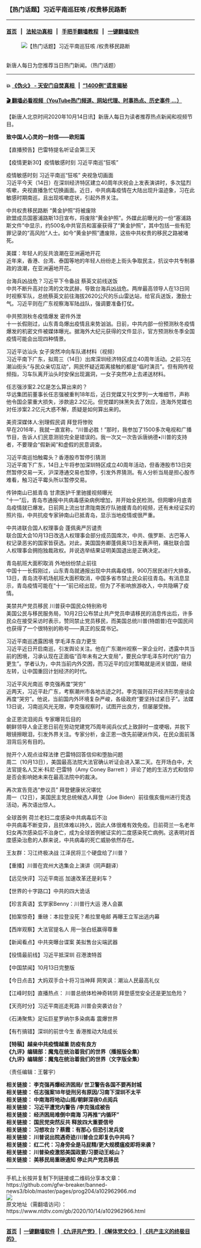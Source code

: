 ### 【热门话题】习近平南巡狂咳 /权贵移民路断
------------------------

#### [首页](https://github.com/gfw-breaker/banned-news3/blob/master/README.md) &nbsp;&nbsp;|&nbsp;&nbsp; [法轮功真相](https://github.com/begood0513/basic/blob/master/README.md)  &nbsp;&nbsp;|&nbsp;&nbsp; [手把手翻墙教程](https://github.com/gfw-breaker/guides/wiki)  &nbsp;&nbsp;|&nbsp;&nbsp; [一键翻墙软件](https://github.com/gfw-breaker/nogfw/blob/master/README.md)  



<div><div class="featured_image">
 <figure>
  <img alt="【热门话题】习近平南巡狂咳 /权贵移民路断" src="https://i.ntdtv.com/assets/uploads/2020/06/45-1-1-800x450.jpg"/>
 </figure><br/>
 <span class="caption">
  新唐人每日为您推荐当日热门新闻。（热门话题）
 </span>
</div>
</div><hr/>

#### 💥 [《伪火》 - 天安门自焚真相 ](http://158.247.195.190:10000/videos/blog/weihuo.html)&nbsp; |&nbsp; [“1400例”谎言揭秘  ](http://158.247.195.190:10000/videos/blog/jiexi1400.html)

#### [ 🎬  翻墙必看视频（YouTube热门频道、网站代理、时事热点、历史事件 ...）](https://github.com/gfw-breaker/links/blob/master/banned.md)

<div><div class="post_content" itemprop="articleBody">
 <p>
  【新唐人北京时间2020年10月14日讯】新唐人每日为读者推荐热点新闻和视频节目。
 </p>
 <p>
  <strong>
   <ok href="https://www.ntdtv.com/gb/2020/10/09/a102959477.html" rel="noopener" target="_blank">
    致中国人心灵的一封信——欧阳篇
   </ok>
  </strong>
 </p>
 <p>
  <ok href="https://www.ntdtv.com/gb/2020/10/14/a102962857.html" rel="noopener" target="_blank">
   【直播预告】巴雷特提名听证会第三天
  </ok>
 </p>
 <p>
  <ok href="https://www.ntdtv.com/gb/2020/10/05/a102956083.html" rel="noopener" target="_blank">
   【疫情更新30】疫情敏感时刻 习近平南巡“狂咳”
  </ok>
 </p>
 <p>
  <ok href="https://www.ntdtv.com/gb/2020/10/14/a102962894.html" rel="noopener" target="_blank">
   疫情敏感时刻 习近平南巡“狂咳” 央视急切画面
  </ok>
  <br/>
  习近平今天（14日）在深圳经济特区建立40周年庆祝会上发表演讲时，多次猛烈咳嗽，央视直播急忙切换画面。近日，中共病毒疫情在大陆出现升温迹象，习在此敏感时期南巡，且出现咳嗽症状，引起外界关注。
 </p>
 <p>
  <ok href="https://www.ntdtv.com/gb/2020/10/14/a102962978.html" rel="noopener" target="_blank">
   中共权贵移民路断 “黄金护照”将被废除
  </ok>
  <br/>
  欧盟成员国塞浦路斯13日宣布，将废除“黄金护照”。外媒此前曝光的一份“塞浦路斯文件”中显示，约500名中共官员和富豪获得了“黄金护照”，其中包括一些有犯罪记录的“高风险”人士。如今“黄金护照”遭废除，这些中共权贵的移民之路被堵死。
 </p>
 <p>
  <ok href="https://www.ntdtv.com/gb/2020/10/14/a102962992.html" rel="noopener" target="_blank">
   美媒：年轻人的反共浪潮在亚洲遍地开花
  </ok>
  <br/>
  近年来，香港、台湾、泰国等地的年轻人纷纷走上街头争取民主，抗议中共专制暴政的浪潮，在亚洲遍地开花。
 </p>
 <p>
  <ok href="https://www.ntdtv.com/gb/2020/10/14/a102962867.html" rel="noopener" target="_blank">
   台海兵凶战危？习近平下令备战 蔡英文前线送饭
  </ok>
  <br/>
  中共不断升高对台湾的文攻武赫，导致台海兵凶战危。两岸最高领导人在13日同时视察军队，总统蔡英文前往海拔2620公尺的乐山雷达站，给官兵送饭，激励士气。习近平则在广东视察海军陆战队，强调要准备打仗。
 </p>
 <p>
  <ok href="https://www.ntdtv.com/gb/2020/10/14/a102962854.html" rel="noopener" target="_blank">
   中共预测秋冬疫情爆发 密件外泄
  </ok>
  <br/>
  十一长假刚过，山东青岛爆出疫情且来势汹汹。日前，中共内部一份预测秋冬疫情爆发的机密文件被媒体曝光。据海外大纪元获得的文件显示，官方预测秋冬季全国疫情可能会出现四种情景。
 </p>
 <p>
  <ok href="https://www.ntdtv.com/gb/2020/10/13/a102962540.html" rel="noopener" target="_blank">
   习近平访汕头 女子突然冲向车队递材料（视频）
  </ok>
  <br/>
  习近平南下广东，拟周三（14日）出席深圳经济特区成立40周年活动。之前习在潮汕街头“与民众亲切互动”，网民怀疑近距离接触的都是“临时演员”。但有网传视频指，习车队离开汕头时安保出现漏洞，一女子突然冲上去递送材料。
 </p>
 <p>
  <ok href="https://www.ntdtv.com/gb/2020/10/14/a102962778.html" rel="noopener" target="_blank">
   任志强涉案2.2亿是怎么算出来的？
  </ok>
  <br/>
  华远集团前董事长任志强被重判18年后，近日党媒又刊文罗列一大堆细节，声称他令国企蒙重大损失，涉款逾2.2亿元。但党媒的抹黑失去了效应，连海外党媒也对任涉案2.2亿元大惑不解，质疑是如何算出来的。
 </p>
 <p>
  <ok href="https://www.ntdtv.com/gb/2020/10/13/a102961996.html" rel="noopener" target="_blank">
   美资深媒体人:别理假民调 拜登将惨败
  </ok>
  <br/>
  早在2016年，我就一直宣称，“川普必胜！”那时，我参加了1500多次电视和广播节目，告诉人们民意测验完全是错误的。我一次又一次告诉唐纳德•川普的支持者，不要理会“假新闻”和虚假的民意调查。
 </p>
 <p>
  <ok href="https://www.ntdtv.com/gb/2020/10/14/a102962752.html" rel="noopener" target="_blank">
   习近平南巡怕触霉头？香港股市暂停引猜测
  </ok>
  <br/>
  习近平南下广东，14日上午将参加深圳特区成立40周年活动，但香港股市13日突然暂停交易一天，沪深港通交易也暂停，引发外界猜测。有人分析当局是担心股市难看，触习近平霉头所以暂停交易。
 </p>
 <p>
  <ok href="https://www.ntdtv.com/gb/2020/10/13/a102962508.html" rel="noopener" target="_blank">
   传钟南山已抵青岛 甘肃医护千里驰援视频曝光
  </ok>
  <br/>
  “十一”后，青岛市通报中共病毒感染病例增加，并开始全民检测。但网曝9月底青岛疫情就已爆发。日前网上流出甘肃陇南医疗队驰援青岛的视频，还有未经证实的照片指，中共抗疫专家钟南山已抵青岛，显示当地疫情或很严重。
 </p>
 <p>
  <ok href="https://www.ntdtv.com/gb/2020/10/14/a102962842.html" rel="noopener" target="_blank">
   中共进联合国人权理事会 蓬佩奥严厉谴责
  </ok>
  <br/>
  联合国大会10月13日改选人权理事会部分成员国席次，中共、俄罗斯、古巴等人权记录恶劣的国家皆获选。对此，美国国务卿蓬佩奥13日发表声明，痛批联合国人权理事会拥抱独裁政权。并说选举结果证明美国退出是正确决定。
 </p>
 <p>
  <ok href="https://www.ntdtv.com/gb/2020/10/14/a102962801.html" rel="noopener" target="_blank">
   青岛航班大面积取消 外地纷纷禁止前往
  </ok>
  <br/>
  中国十一长假刚过，山东青岛就通报出现中共病毒疫情，900万居民进行大排查。13日，青岛流亭机场航班大面积取消，中国多省市禁止民众前往青岛。有消息显示，青岛疫情可能在“十一”前已经出现，但为了不影响旅游收入，中共隐瞒了疫情。
 </p>
 <p>
  <ok href="https://www.ntdtv.com/gb/2020/10/14/a102962776.html" rel="noopener" target="_blank">
   美禁共产党员移民 川普获中国民众特别称号
  </ok>
  <br/>
  美国公民与移民服务局，10月2日公布禁止共产党员申请移民的消息传出后，许多民众在接受采访时表示，赞同禁止党员移民，而美国总统川普(特朗普)在中国民间也获得了一个很特别的称号——真正的反腐书记。
 </p>
 <p>
  <ok href="https://www.ntdtv.com/gb/2020/10/14/a102962748.html">
   习近平南巡透露困境 学毛泽东自力更生
  </ok>
  <br/>
  习近平近日开启南巡，引发舆论关注。他在广东潮州视察一家企业时，透露中共当前的困境，习承认现在正面临“百年未有之大变局”，要民众学毛泽东时代的“自力更生”。学者认为，中共当前内外交困，而习近平的应对策略就是闭关锁国，继续左转，让中国重回计划经济的时代。
 </p>
 <p>
  <ok href="https://www.ntdtv.com/gb/2020/10/14/a102962735.html" rel="noopener" target="_blank">
   习近平风光南巡 李克强再度“哭穷”
  </ok>
  <br/>
  近两天，习近平赴广东，考察潮州市各地古迹之时。李克强则召开经济形势座谈会再度“哭穷”。他说，当前国内外环境复杂严峻，各级政府“要坚持过紧日子”。法媒13日说，习南巡风光无限，李克强视察时，试图开出良方，但屡屡受挫。
 </p>
 <p>
  <ok href="https://www.ntdtv.com/gb/2020/10/14/a102962916.html" rel="noopener" target="_blank">
   金正恩流泪阅兵 专家曝背后目的
  </ok>
  <br/>
  朝鲜领导人金正恩日前在劳动党建党75周年阅兵仪式上致辞时一度哽咽，并脱下眼镜擦眼泪，引发外界关注。专家分析，金正恩一改先前硬派作风，在民众面前落泪背后另有目的。
 </p>
 <p>
  <ok href="https://www.ntdtv.com/gb/2020/10/13/a102962526.html" rel="noopener" target="_blank">
   抛开个人观点诠释法律 巴雷特回答信仰和堕胎问题
  </ok>
  <br/>
  周二（10月13日），美国最高法院大法官确认听证会进入第二天。在开场白中，大法官提名人艾米·科尼·巴雷特（Amy Coney Barrett ）评论了她的生活方式和信仰是否会影响她未来在最高法院中的裁决。
 </p>
 <p>
  <ok href="https://www.ntdtv.com/gb/2020/10/13/a102962402.html" rel="noopener" target="_blank">
   再次宣告竞选“参议员” 拜登健康状况堪忧
  </ok>
  <br/>
  周一（12日），美国民主党总统候选人拜登（Joe Biden）前往俄亥俄州进行竞选活动，再次语出惊人。
 </p>
 <p>
  <ok href="https://www.ntdtv.com/gb/2020/10/13/a102962459.html" rel="noopener" target="_blank">
   全球首例 荷兰老妇二度感染中共病毒后不治
  </ok>
  <br/>
  中共病毒不断变异，且抗体难以持久，因此人体很难有效免疫。日前荷兰一名老年妇女再次感染后不治身亡，成为全球首例被证实的二度感染死亡病例。这表明对首度感染治愈的人群来说，中共病毒的死亡威胁依然存在。
 </p>
 <p>
  <ok href="https://www.ntdtv.com/gb/2020/10/14/a102962782.html" rel="noopener" target="_blank">
   王友群：习江终极决战 江泽民将三个硬盘给了川普？
  </ok>
 </p>
 <p>
  <ok href="https://www.ntdtv.com/gb/2020/10/13/a102962683.html" rel="noopener" target="_blank">
   【重播】川普在宾州大选集会上演讲（同声翻译）
  </ok>
 </p>
 <p>
  <ok href="https://www.ntdtv.com/gb/2020/10/14/a102962715.html" rel="noopener" target="_blank">
   【远见快评】习近平南巡 加速改革还是刹车？
  </ok>
 </p>
 <p>
  <ok href="https://www.ntdtv.com/gb/2020/10/13/a102962379.html" rel="noopener" target="_blank">
   【世界的十字路口】中共的四大诡话
  </ok>
 </p>
 <p>
  <ok href="https://www.ntdtv.com/gb/2020/10/14/a102962755.html" rel="noopener" target="_blank">
   【珍言真语】玄学家Benny：川普行大运 港人会赢
  </ok>
 </p>
 <p>
  <ok href="https://www.ntdtv.com/gb/2020/10/14/a102962805.html" rel="noopener" target="_blank">
   【拍案惊奇】重磅：本拉登没死？希拉里电邮 再曝王立军出逃内幕
  </ok>
 </p>
 <p>
  <ok href="https://www.ntdtv.com/gb/2020/10/14/a102962800.html" rel="noopener" target="_blank">
   【西岸观察】大法官提名人 用一张白纸赢得尊重
  </ok>
 </p>
 <p>
  <ok href="https://www.ntdtv.com/gb/2020/10/14/a102962708.html" rel="noopener" target="_blank">
   【新闻看点】中共突曝台谍案 美拟售台尖端武器
  </ok>
 </p>
 <p>
  <ok href="https://www.ntdtv.com/gb/2020/10/14/a102962728.html" rel="noopener" target="_blank">
   【役情最前线】习近平抵深圳 召港澳特首
  </ok>
 </p>
 <p>
  <ok href="https://www.ntdtv.com/gb/2020/10/14/a102962696.html" rel="noopener" target="_blank">
   【中国禁闻】10月13日完整版
  </ok>
 </p>
 <p>
  <ok href="https://www.ntdtv.com/gb/2020/10/13/a102962557.html" rel="noopener" target="_blank">
   【今日点击】大妈双手合十将习当神拜  网笑讽：潮汕人民最高礼仪
  </ok>
 </p>
 <p>
  <ok href="https://www.ntdtv.com/gb/2020/10/13/a102962518.html" rel="noopener" target="_blank">
   【江峰时刻】直播热点： 川普总统体检神奇转阴 拜登感觉安全还是更加危险？
  </ok>
 </p>
 <p>
  <ok href="https://www.ntdtv.com/gb/2020/10/14/a102962815.html" rel="noopener" target="_blank">
   【天亮时分】习近平南巡走死路 川普会突袭访台？
  </ok>
 </p>
 <p>
  <ok href="https://www.ntdtv.com/gb/2020/10/13/a102962503.html" rel="noopener" target="_blank">
   《石涛聚焦》足坛巨星罗纳尔多染病毒 震爆世界
  </ok>
 </p>
 <p>
  <ok href="https://www.ntdtv.com/gb/2020/10/14/a102962942.html" rel="noopener" target="_blank">
   【有冇搞错】深圳的前世今生 香港推动大陆成长
  </ok>
 </p>
 <p>
  <strong>
   <ok href="https://www.ntdtv.com/gb/2020/04/23/a102829962.html" rel="noopener" target="_blank">
    【特稿】越亲中共疫情越重 防疫有良方
   </ok>
  </strong>
  <br/>
  <strong>
   <ok href="https://www.ntdtv.com/gb/2019/02/15/a102512426.html" rel="noopener" target="_blank">
    《九评》编辑部：魔鬼在统治着我们的世界（播报版全集）
   </ok>
  </strong>
  <br/>
  <strong>
   <ok href=" https://www.ntdtv.com/gb/2018/06/08/a1378888.html" rel="noopener" target="_blank">
    《九评》编辑部：魔鬼在统治着我们的世界（文字版全集）
   </ok>
  </strong>
 </p>
 <p>
  （责任编辑：王馨宇）
 </p>
 <p>
  <strong>
   相关链接：
   <ok href="https://www.ntdtv.com/gb/2020/10/13/a102962222.html" rel="noopener" target="_blank">
    李克强再爆经济困局/ 世卫警告各国不要再封城
   </ok>
  </strong>
  <br/>
  <strong>
   相关链接：
   <ok href="https://www.ntdtv.com/gb/2020/10/12/a102961418.html" rel="noopener" target="_blank">
    任志强案18年徒刑另有原因/习南下深圳不太平
   </ok>
  </strong>
  <br/>
  <strong>
   相关链接：
   <ok href="https://www.ntdtv.com/gb/2020/10/11/a102961015.html" rel="noopener" target="_blank">
    中南海将地动山摇/朝鲜深夜0点阅兵
   </ok>
  </strong>
  <br/>
  <strong>
   相关链接：
   <ok href="https://www.ntdtv.com/gb/2020/10/10/a102960335.html" rel="noopener" target="_blank">
    习近平遭党内警告 /李克强成被告
   </ok>
  </strong>
  <br/>
  <strong>
   相关链接：
   <ok href="https://www.ntdtv.com/gb/2020/10/09/a102959421.html" rel="noopener" target="_blank">
    经济困局难倒中南海 习再推“内循环”
   </ok>
  </strong>
  <br/>
  <strong>
   相关链接：
   <ok href="https://www.ntdtv.com/gb/2020/10/08/a102958642.html" rel="noopener" target="_blank">
    国民党突然反共 释放四大重要信号
   </ok>
  </strong>
  <br/>
  <strong>
   相关链接：
   <ok href="https://www.ntdtv.com/gb/2020/10/07/a102957869.html" rel="noopener" target="_blank">
    习想攻台？蔡霞：有那心 但恐引发兵变
   </ok>
  </strong>
  <br/>
  <strong>
   相关链接：
   <ok href="https://www.ntdtv.com/gb/2020/10/06/a102957168.html" rel="noopener" target="_blank">
    川普说出院遇奇迹/川普会立即复仇中共吗？
   </ok>
  </strong>
  <br/>
  <strong>
   相关链接：
   <ok href="https://www.ntdtv.com/gb/2020/10/05/a102956364.html" rel="noopener" target="_blank">
    红二代：习身旁全是马屁精/更大规模瘟疫即将来袭？
   </ok>
  </strong>
  <br/>
  <strong>
   相关链接：
   <ok href="https://www.ntdtv.com/gb/2020/10/04/a102955822.html" rel="noopener" target="_blank">
    川普染疫激怒美国政要/习要动王岐山？
   </ok>
  </strong>
  <br/>
  <strong>
   相关链接：
   <ok href="https://www.ntdtv.com/gb/2020/10/03/a102955072.html" rel="noopener" target="_blank">
    美移民局重磅通知 停止共产党员移民
   </ok>
  </strong>
 </p>
 <div class="single_ad">
 </div>
</div>
</div>
<hr/>
手机上长按并复制下列链接或二维码分享本文章：<br/>
https://github.com/gfw-breaker/banned-news3/blob/master/pages/prog204/a102962966.md <br/>
<a href='https://github.com/gfw-breaker/banned-news3/blob/master/pages/prog204/a102962966.md'><img src='https://github.com/gfw-breaker/banned-news3/blob/master/pages/prog204/a102962966.md.png'/></a> <br/>
原文地址（需翻墙访问）：https://www.ntdtv.com/gb/2020/10/14/a102962966.html


------------------------
#### [首页](https://github.com/gfw-breaker/banned-news3/blob/master/README.md) &nbsp;|&nbsp; [一键翻墙软件](https://github.com/gfw-breaker/nogfw/blob/master/README.md) &nbsp;| [《九评共产党》](https://github.com/gfw-breaker/9ping.md/blob/master/README.md#九评之一评共产党是什么) | [《解体党文化》](https://github.com/gfw-breaker/jtdwh.md/blob/master/README.md) | [《共产主义的终极目的》](https://github.com/gfw-breaker/gczydzjmd.md/blob/master/README.md)


<img src='http://gfw-breaker.win/banned-news3/pages/prog204/a102962966.md' width='0px' height='0px'/>